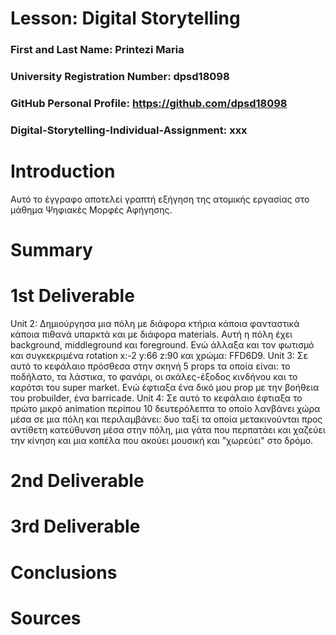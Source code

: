 # Lesson: Digital Storytelling

### First and Last Name: Printezi Maria
### University Registration Number: dpsd18098
### GitHub Personal Profile: https://github.com/dpsd18098 
### Digital-Storytelling-Individual-Assignment: xxx

# Introduction
Αυτό το έγγραφο αποτελεί γραπτή εξήγηση της ατομικής εργασίας στο μάθημα Ψηφιακές Μορφές Αφήγησης. 


# Summary


# 1st Deliverable
Unit 2: Δημιούργησα μια πόλη με διάφορα κτήρια κάποια φανταστικά κάποια πιθανά υπαρκτά και με διάφορα materials. Αυτή η πόλη έχει background, middleground και foreground. Ενώ άλλαξα και τον φωτισμό και συγκεκριμένα rotation x:-2 y:66 z:90 και χρώμα: FFD6D9.
Unit 3: Σε αυτό το κεφάλαιο πρόσθεσα στην σκηνή 5 props τα οποία είναι: το ποδήλατο, τα λάστικα, το φανάρι, οι σκάλες-έξοδος κινδήνου και το καρότσι του super market. Ενώ έφτιαξα ένα δικό μου prop με την βοήθεια του probuilder, ένα barricade.
Unit 4: Σε αυτό το κεφάλαιο έφτιαξα το πρώτο μικρό animation περίπου 10 δευτερόλεπτα το οποίο λανβάνει χώρα μέσα σε μια πόλη και περιλαμβάνει: δυο ταξί τα οποία μετακινούνται προς αντίθετη κατεύθυνση μέσα στην πόλη, μια γάτα που περπατάει και χαζεύει την κίνηση και μια κοπέλα που ακούει μουσική και "χωρεύει" στο δρόμο.

# 2nd Deliverable


# 3rd Deliverable 


# Conclusions


# Sources
